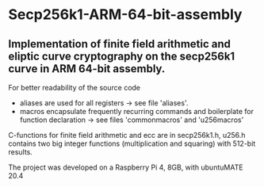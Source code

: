 # Secp256k1-ARM-64-bit-assembly
## Implementation of finite field arithmetic and eliptic curve cryptography on the secp256k1 curve in ARM 64-bit assembly.

For better readability of the source code
* aliases are used for all registers -> see file 'aliases'.
* macros encapsulate frequently recurring commands and boilerplate for function declaration -> see files 'commonmacros' and 'u256macros'

C-functions for finite field arithmetic and ecc are in secp256k1.h, u256.h contains two big integer functions (multiplication and squaring) with 512-bit results.

The project was developed on a Raspberry Pi 4, 8GB, with ubuntuMATE 20.4
